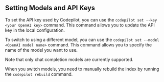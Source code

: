 ## Setting Models and API Keys

To set the API key used by Codepilot, you can use the `codepilot set --key <your OpenAI key>` command. This command allows you to update the API key in the local configuration.

To switch to using a different model, you can use the `codepilot set --model <OpenAI model name>` command. This command allows you to specify the name of the model you want to use.

Note that only chat completion models are currently supported.

When you switch models, you need to manually rebuild the index by running the `codepilot rebuild` command.
